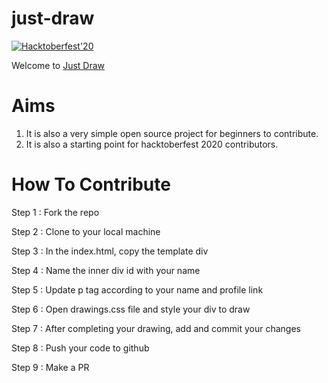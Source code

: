 # just-draw
  

[![Hacktoberfest'20](https://img.shields.io/badge/hacktoberfest-2020-pinkpurple)](#)

Welcome to <a href="https://sushilbajracharya01.github.io/just-draw/" target="_blank">Just Draw<a/>

# Aims

1. It is also a very simple open source project for beginners to contribute.
2. It is also a starting point for hacktoberfest 2020 contributors.

# How To Contribute

Step 1 : Fork the repo

Step 2 : Clone to your local machine

Step 3 : In the index.html, copy the template div

Step 4 : Name the inner div id with your name

Step 5 : Update p tag according to your name and profile link

Step 6 : Open drawings.css file and style your div to draw

Step 7 : After completing your drawing, add and commit your changes

Step 8 : Push your code to github

Step 9 : Make a PR

